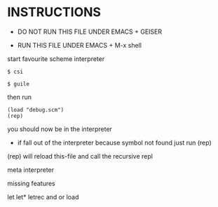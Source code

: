 


# INSTRUCTIONS 

- DO NOT RUN THIS FILE UNDER EMACS + GEISER

- RUN THIS FILE UNDER EMACS + M-x shell

start favourite scheme interpreter 
```
$ csi 
```

```
$ guile 
```

then run 
```
(load "debug.scm")
(rep)
```

you should now be in the interpreter 


- if fall out of the interpreter because symbol not found
just run
(rep)

(rep) will reload this-file and call the recursive repl


meta interpreter

missing features

let
let*
letrec
and
or
load


